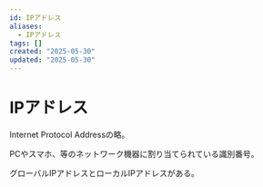 ```yaml
---
id: IPアドレス
aliases:
  - IPアドレス
tags: []
created: "2025-05-30"
updated: "2025-05-30"
---
```


# IPアドレス

Internet Protocol Addressの略。

PCやスマホ、等のネットワーク機器に割り当てられている識別番号。

グローバルIPアドレスとローカルIPアドレスがある。

